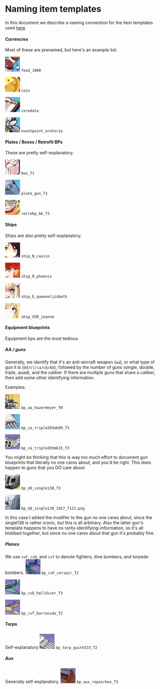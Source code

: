 # Naming item templates

In this document we describe a naming convention for the item templates used [here](doc/item_statistics_en.md)
#### Currencies
Most of these are prenamed, but here's an example list:

![](screenshots/item_template_archive/food_1000.png?raw=true) `food_1000`

![](screenshots/item_template_archive/coin.png?raw=true) `coin`

![](screenshots/item_template_archive/coredata.png?raw=true) `coredata`

![](screenshots/item_template_archive/eventpoint_oratorio.png?raw=true) `eventpoint_oratorio`
#### Plates / Boxes / Retrofit BPs
These are pretty self-explanatory:

![](screenshots/item_template_archive/box_T1.png?raw=true) `box_T1`

![](screenshots/item_template_archive/plate_gun_T2.png?raw=true) `plate_gun_T2`

![](screenshots/item_template_archive/retrobp_bb_T3.png?raw=true) `retrobp_bb_T3`
#### Ships
Ships are also pretty self-explanatory.

![](screenshots/item_template_archive/ship_N_cassin.png?raw=true) `ship_N_cassin`

![](screenshots/item_template_archive/ship_R_phoenix.png?raw=true) `ship_R_phoenix`

![](screenshots/item_template_archive/ship_E_queenelizabeth.png?raw=true) `ship_E_queenelizabeth`

![](screenshots/item_template_archive/ship_SSR_jeanne.png?raw=true) `ship_SSR_jeanne`

#### Equipment blueprints
Equipment bps are the most tedious.

##### AA / guns
Generally, we identify that it's an anti-aircraft weapon (`aa`), or what type of gun it is (`dd/cl/ca/cb/bb`), followed by the number of guns (single, double, triple, quad), and the caliber. If there are multiple guns that share a caliber, then add some other identifying information.

Examples:

![](screenshots/item_template_archive/bp_aa_hazermeyer_T0.png?raw=true) `bp_aa_hazermeyer_T0`

![](screenshots/item_template_archive/bp_ca_triple203mk09_T3.png?raw=true) `bp_ca_triple203mk09_T3`

![](screenshots/item_template_archive/bp_ca_triple203mk15_T3.png?raw=true) `bp_ca_triple203mk15_T3`

You might be thinking that this is way too much effort to document gun blueprints that literally no one cares about, and you'd be right. This does happen to guns that you DO care about:

![](screenshots/item_template_archive/bp_dd_single138_T3.png?raw=true) `bp_dd_single138_T3`

![](screenshots/item_template_archive/bp_dd_single138_1927_T123.png?raw=true) `bp_dd_single138_1927_T123.png`

In this case I added the modifier to the gun no one cares about, since the single138 is rather iconic, but this is all arbitrary. Also the latter gun's template happens to have no rarity-identifying-information, so it's all blobbed together, but since no one cares about that gun it's probably fine.


##### Planes
We use `cvF`, `cvD`, and `cvT` to denote fighters, dive bombers, and torpedo bombers.
![](screenshots/item_template_archive/bp_cvF_corsair_T2.png?raw=true) `bp_cvF_corsair_T2`

![](screenshots/item_template_archive/bp_cvD_helldiver_T3.png?raw=true) `bp_cvD_helldiver_T3`

![](screenshots/item_template_archive/bp_cvT_barracuda_T2.png?raw=true) `bp_cvT_barracuda_T2`
##### Torps
Self-explanatory
![](screenshots/item_template_archive/bp_torp_quint533_T2.png?raw=true) `bp_torp_quint533_T2`

##### Aux
Generally self-explanatory.
![](screenshots/item_template_archive/bp_aux_repairbox_T3.png?raw=true) `bp_aux_repairbox_T3`
